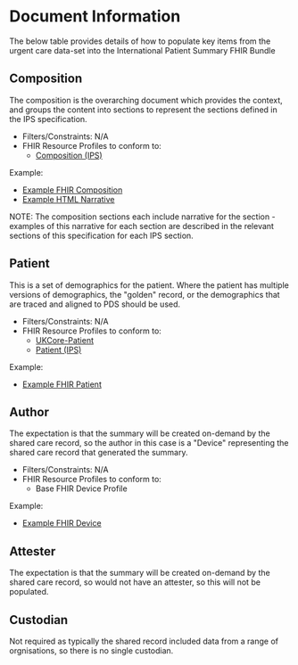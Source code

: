 # Document Information

The below table provides details of how to populate key items from the urgent care data-set into the International Patient Summary FHIR Bundle

## Composition

The composition is the overarching document which provides the context, and groups the content into sections to represent the sections defined in the IPS specification.

 * Filters/Constraints: N/A
 * FHIR Resource Profiles to conform to:
   * [Composition (IPS)](http://hl7.org/fhir/uv/ips/StructureDefinition/Composition-uv-ips)

Example:
* [Example FHIR Composition]()
* [Example HTML Narrative](https://html-preview.github.io/?url=https://github.com/ahatherly-gn/NHS-SCR-IPS/blob/main/Examples/Narrative-Composition.html)

NOTE: The composition sections each include narrative for the section - examples of this narrative for each section are described in the relevant sections of this specification for each IPS section.

## Patient

This is a set of demographics for the patient. Where the patient has multiple versions of demographics, the "golden" record, or the demographics that are traced and aligned to PDS should be used.

 * Filters/Constraints: N/A
 * FHIR Resource Profiles to conform to:
   * [UKCore-Patient](https://simplifier.net/guide/uk-core-implementation-guide-stu2/Home/ProfilesandExtensions/Profile-UKCore-Patient?version=2.0.1)
   * [Patient (IPS)](http://hl7.org/fhir/uv/ips/StructureDefinition/Patient-uv-ips)

Example:
* [Example FHIR Patient](Examples/Patient.json)

## Author

The expectation is that the summary will be created on-demand by the shared care record, so the author in this case is a "Device" representing the shared care record that generated the summary.

* Filters/Constraints: N/A
 * FHIR Resource Profiles to conform to:
   * Base FHIR Device Profile

Example:
* [Example FHIR Device](Examples/Author-Device.json)

## Attester

The expectation is that the summary will be created on-demand by the shared care record, so would not have an attester, so this will not be populated.

## Custodian

Not required as typically the shared record included data from a range of orgnisations, so there is no single custodian.